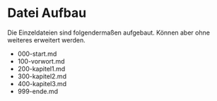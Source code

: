 # Datei Aufbau

Die Einzeldateien sind folgendermaßen aufgebaut.
Können aber ohne weiteres erweitert werden.

- 000-start.md
- 100-vorwort.md
- 200-kapitel1.md
- 300-kapitel2.md
- 400-kapitel3.md
- 999-ende.md

